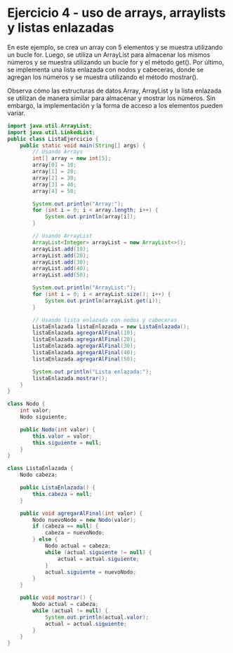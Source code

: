 # Ejercicio 4 - uso de arrays, arraylists y listas enlazadas

En este ejemplo, se crea un array con 5 elementos y se muestra utilizando un bucle for. Luego, se utiliza un ArrayList para almacenar los mismos números y se muestra utilizando un bucle for y el método get(). Por último, se implementa una lista enlazada con nodos y cabeceras, donde se agregan los números y se muestra utilizando el método mostrar().

Observa cómo las estructuras de datos Array, ArrayList y la lista enlazada se utilizan de manera similar para almacenar y mostrar los números. Sin embargo, la implementación y la forma de acceso a los elementos pueden variar.

~~~java
import java.util.ArrayList;
import java.util.LinkedList;
public class ListaEjercicio {
    public static void main(String[] args) {
        // Usando Arrays
        int[] array = new int[5];
        array[0] = 10;
        array[1] = 20;
        array[2] = 30;
        array[3] = 40;
        array[4] = 50;

        System.out.println("Array:");
        for (int i = 0; i < array.length; i++) {
            System.out.println(array[i]);
        }

        // Usando ArrayList
        ArrayList<Integer> arrayList = new ArrayList<>();
        arrayList.add(10);
        arrayList.add(20);
        arrayList.add(30);
        arrayList.add(40);
        arrayList.add(50);

        System.out.println("ArrayList:");
        for (int i = 0; i < arrayList.size(); i++) {
            System.out.println(arrayList.get(i));
        }

        // Usando lista enlazada con nodos y cabeceras
        ListaEnlazada listaEnlazada = new ListaEnlazada();
        listaEnlazada.agregarAlFinal(10);
        listaEnlazada.agregarAlFinal(20);
        listaEnlazada.agregarAlFinal(30);
        listaEnlazada.agregarAlFinal(40);
        listaEnlazada.agregarAlFinal(50);

        System.out.println("Lista enlazada:");
        listaEnlazada.mostrar();
    }
}

class Nodo {
    int valor;
    Nodo siguiente;

    public Nodo(int valor) {
        this.valor = valor;
        this.siguiente = null;
    }
}

class ListaEnlazada {
    Nodo cabeza;

    public ListaEnlazada() {
        this.cabeza = null;
    }

    public void agregarAlFinal(int valor) {
        Nodo nuevoNodo = new Nodo(valor);
        if (cabeza == null) {
            cabeza = nuevoNodo;
        } else {
            Nodo actual = cabeza;
            while (actual.siguiente != null) {
                actual = actual.siguiente;
            }
            actual.siguiente = nuevoNodo;
        }
    }

    public void mostrar() {
        Nodo actual = cabeza;
        while (actual != null) {
            System.out.println(actual.valor);
            actual = actual.siguiente;
        }
    }
}
~~~
